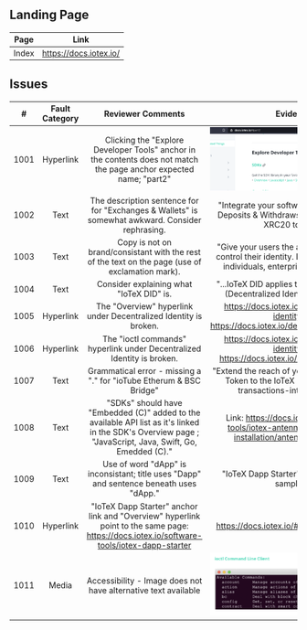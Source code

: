 
## Landing Page
| Page        | Link           |
| :-------------: | :-------------:  | 
| Index     | https://docs.iotex.io/ |


## Issues
| #   | Fault Category | Reviewer Comments | Evidence |
| :--: | :--: | :--: | :--: |
| 1001 |  Hyperlink | Clicking the "Explore Developer Tools" anchor in the contents does not match the page anchor expected name; "part2" | ![Explore Developer Tools](../images/1001-explore-developer-tools-hyperlink.png) |
| 1002 |  Text | The description sentence for for "Exchanges & Wallets" is somewhat awkward. Consider rephrasing. | "Integrate your software with Payments, Deposits & Withdraws of IOTX coins and XRC20 tokens." |
| 1003 |  Text | Copy is not on brand/consistant with the rest of the text on the page (use of exclamation mark). | "Give your users the ability to create and control their identity. IoTeX DID applies to individuals, enterprises and devices!" |
| 1004 |  Text | Consider explaining what "IoTeX DID" is. | "...IoTeX DID applies to..." => "...IoTeX DID (Decentralized Identity) applies to..." |
| 1005 |  Hyperlink | The "Overview" hyperlink under Decentralized Identity is broken. | https://docs.iotex.io/#decentralized-identity ==> https://docs.iotex.io/developer/did/overview |
| 1006 |  Hyperlink | The "ioctl commands" hyperlink under Decentralized Identity is broken. | https://docs.iotex.io/#decentralized-identity ==> https://docs.iotex.io/developer/ioctl/did |
 1007 |  Text | Grammatical error - missing a "." for "ioTube Etherum & BSC Bridge" | "Extend the reach of your ERC20 or BEP20 Token to the IoTeX Blockchain to run transactions-intensive tasks" |
 1008 |  Text | "SDKs" should have "Embedded (C)" added to the available API list as it's linked in the SDK's Overview page ; "JavaScript, Java, Swift, Go, Emedded (C)." | Link: https://docs.iotex.io/software-tools/iotex-antenna-sdk/antenna-installation/antenna-embedded|
| 1009 |  Text | Use of word "dApp" is inconsistant; title uses "Dapp" and sentence beneath uses "dApp."  | "IoTeX Dapp Starter"...."with our dApp sample"... |
| 1010 |  Hyperlink | "IoTeX Dapp Starter" anchor link and "Overview" hyperlink point to the same page: https://docs.iotex.io/software-tools/iotex-dapp-starter | https://docs.iotex.io/#iotex-dapp-starter |
| 1011 |  Media | Accessibility - Image does not have alternative text available | ![1011-CLI-accessibility](../images/1011-alternative-text.png)  |